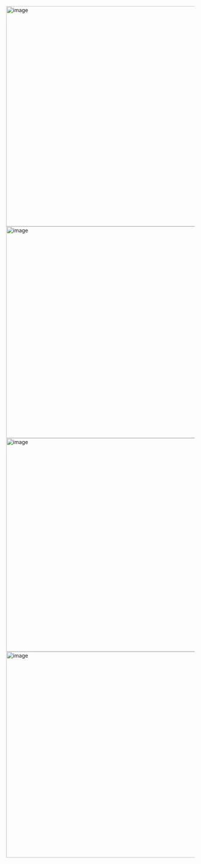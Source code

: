 <img width="589" alt="image" src="https://github.com/user-attachments/assets/b6fe6e8d-7906-4e73-b141-83ee676cb8b5" />

<img width="566" alt="image" src="https://github.com/user-attachments/assets/2f1a878a-d756-4f19-939e-b7e033937392" />

<img width="571" alt="image" src="https://github.com/user-attachments/assets/c5dcb95c-ff1c-41b9-a56c-9ccd02d5dffb" />

<img width="551" alt="image" src="https://github.com/user-attachments/assets/2f619d36-9cd1-4e3c-bf94-eaa21e5fabc0" />



